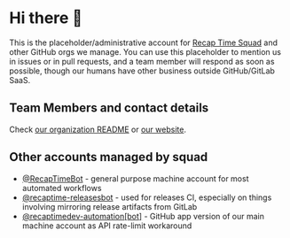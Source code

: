 # Hi there 👋

This is the placeholder/administrative account for [Recap Time Squad](https://github.com/recaptime-dev) and other GitHub orgs we manage. You can use this placeholder to mention us in issues
or in pull requests, and a team member will respond as soon as possible, though our humans have other business outside GitHub/GitLab SaaS.

## Team Members and contact details

Check [our organization README](https://github.com/recaptime-dev/.github/blob/HEAD/profile/README.md) or [our website](https://recaptime.eu.org).

## Other accounts managed by squad

* [@RecapTimeBot](https://github.com/recaptimebot) - general purpose machine account for most automated workflows
* [@recaptime-releasesbot](https://github.com/recaptime-releasesbot) - used for releases CI, especially on things involving mirroring release artifacts from GitLab
* [@recaptimedev-automation[bot]](https://github.com/apps/recaptimedev-automation) - GitHub app version of our main machine account as API rate-limit workaround
